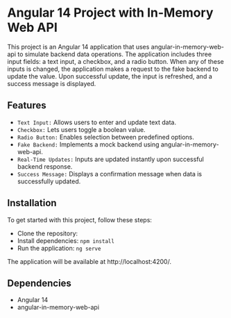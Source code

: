 # Angular 14 Project with In-Memory Web API

This project is an Angular 14 application that uses angular-in-memory-web-api to simulate backend data operations. The application includes three input fields: a text input, a checkbox, and a radio button. When any of these inputs is changed, the application makes a request to the fake backend to update the value. Upon successful update, the input is refreshed, and a success message is displayed.

## Features

- `Text Input:` Allows users to enter and update text data.
- `Checkbox:` Lets users toggle a boolean value.
- `Radio Button:` Enables selection between predefined options.
- `Fake Backend:` Implements a mock backend using angular-in-memory-web-api.
- `Real-Time Updates:` Inputs are updated instantly upon successful backend response.
- `Success Message:` Displays a confirmation message when data is successfully updated.

## Installation

To get started with this project, follow these steps:

- Clone the repository: 
- Install dependencies: `npm install`
- Run the application: `ng serve`

The application will be available at http://localhost:4200/.


## Dependencies
- Angular 14
- angular-in-memory-web-api
